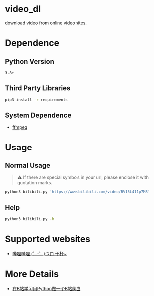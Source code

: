 # video_dl
download video from online video sites.

# Dependence
## Python Version
```
3.8+
```
## Third Party Libraries
```bash
pip3 install -r requirements
```
## System Dependence
- [ffmpeg](https://ffmpeg.org/)

# Usage
## Normal Usage
> :warning: If there are special symbols in your url, please enclose it with quotation marks. 
```bash
python3 bilibili.py 'https://www.bilibili.com/video/BV15L411p7M8'
```
## Help
```bash
python3 bilibili.py -h
```

# Supported websites
- [哔哩哔哩 (゜-゜)つロ 干杯~](https://www.bilibili.com/)

# More Details
- [在B站学习用Python做一个B站爬虫](https://www.bilibili.com/video/BV1nv411T798/)
